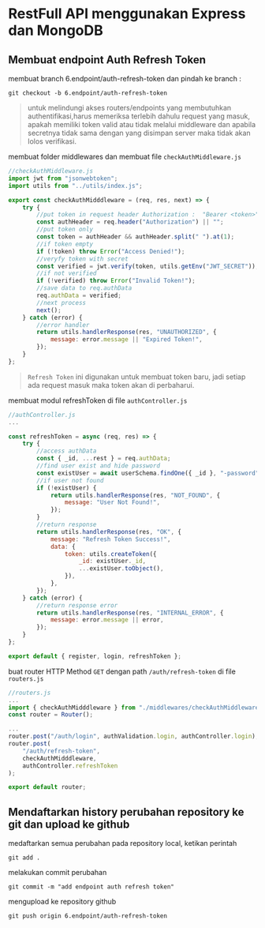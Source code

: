 # RestFull API menggunakan Express dan MongoDB

## Membuat endpoint Auth Refresh Token

membuat branch 6.endpoint/auth-refresh-token dan pindah ke branch :

```console
git checkout -b 6.endpoint/auth-refresh-token
```

> untuk melindungi akses routers/endpoints yang membutuhkan authentifikasi,harus memeriksa terlebih dahulu request yang masuk, apakah memiliki token valid atau tidak melalui middleware dan apabila secretnya tidak sama dengan yang disimpan server maka tidak akan lolos verifikasi.

membuat folder middlewares dan membuat file `checkAuthMiddleware.js`

```js
//checkAuthMiddleware.js
import jwt from "jsonwebtoken";
import utils from "../utils/index.js";

export const checkAuthMidddleware = (req, res, next) => {
    try {
        //put token in request header Authorization :  "Bearer <token>"
        const authHeader = req.header("Authorization") || "";
        //put token only
        const token = authHeader && authHeader.split(" ").at(1);
        //if token empty
        if (!token) throw Error("Access Denied!");
        //veryfy token with secret
        const verified = jwt.verify(token, utils.getEnv("JWT_SECRET"));
        //if not verified
        if (!verified) throw Error("Invalid Token!");
        //save data to req.authData
        req.authData = verified;
        //next process
        next();
    } catch (error) {
        //error handler
        return utils.handlerResponse(res, "UNAUTHORIZED", {
            message: error.message || "Expired Token!",
        });
    }
};
```

> `Refresh Token` ini digunakan untuk membuat token baru, jadi setiap ada request masuk maka token akan di perbaharui.

membuat modul refreshToken di file `authController.js`

```js
//authController.js
...

const refreshToken = async (req, res) => {
    try {
        //access authData
        const { _id, ...rest } = req.authData;
        //find user exist and hide password
        const existUser = await userSchema.findOne({ _id }, "-password");
        //if user not found
        if (!existUser) {
            return utils.handlerResponse(res, "NOT_FOUND", {
                message: "User Not Found!",
            });
        }
        //return response
        return utils.handlerResponse(res, "OK", {
            message: "Refresh Token Success!",
            data: {
                token: utils.createToken({
                    _id: existUser._id,
                    ...existUser.toObject(),
                }),
            },
        });
    } catch (error) {
        //return response error
        return utils.handlerResponse(res, "INTERNAL_ERROR", {
            message: error.message || error,
        });
    }
};

export default { register, login, refreshToken };
```

buat router HTTP Method `GET` dengan path `/auth/refresh-token` di file `routers.js`

```js
//routers.js
...
import { checkAuthMidddleware } from "./middlewares/checkAuthMiddleware.js";
const router = Router();

...
router.post("/auth/login", authValidation.login, authController.login);
router.post(
    "/auth/refresh-token",
    checkAuthMidddleware,
    authController.refreshToken
);

export default router;
```

## Mendaftarkan history perubahan repository ke git dan upload ke github

medaftarkan semua perubahan pada repository local, ketikan perintah

```console
git add .
```

melakukan commit perubahan

```console
git commit -m "add endpoint auth refresh token"
```

mengupload ke repository github

```console
git push origin 6.endpoint/auth-refresh-token
```
